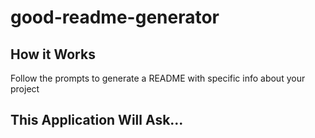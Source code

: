 # good-readme-generator
## How it Works
Follow the prompts to generate a README with specific info about your project
## This Application Will Ask...
